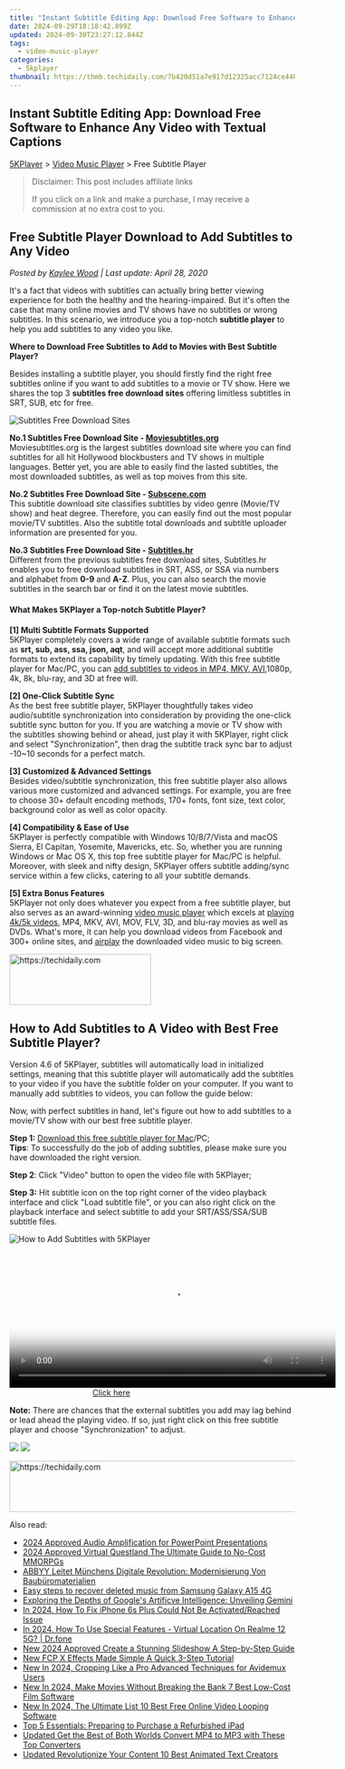 ```yaml
---
title: "Instant Subtitle Editing App: Download Free Software to Enhance Any Video with Textual Captions"
date: 2024-09-29T18:18:42.899Z
updated: 2024-09-30T23:27:12.844Z
tags:
  - video-music-player
categories:
  - 5kplayer
thumbnail: https://thmb.techidaily.com/7b420d51a7e917d12325acc7124ce448649fcdb3a71e7a06fbd4b66d64319f0c.jpg
---
```


## Instant Subtitle Editing App: Download Free Software to Enhance Any Video with Textual Captions

[5KPlayer](https://tools.techidaily.com/5kplayer/products/) \> [Video Music Player](https://tools.techidaily.com/5kplayer/video-music-player/) \> Free Subtitle Player

>  Disclaimer: This post includes affiliate links
>
>  If you click on a link and make a purchase, I may receive a commission at no extra cost to you.
>

## Free Subtitle Player Download to Add Subtitles to Any Video

 _Posted by [Kaylee Wood](https://www.quora.com/profile/Amanda-Hu-21) | Last update: April 28, 2020_

It's a fact that videos with subtitles can actually bring better viewing experience for both the healthy and the hearing-impaired. But it's often the case that many online movies and TV shows have no subtitles or wrong subtitles. In this scenario, we introduce you a top-notch **subtitle player** to help you add subtitles to any video you like.

**Where to Download Free Subtitles to Add to Movies with Best Subtitle Player?**

Besides installing a subtitle player, you should firstly find the right free subtitles online if you want to add subtitles to a movie or TV show. Here we shares the top 3 **subtitles free download sites** offering limitless subtitles in SRT, SUB, etc for free. 

![Subtitles Free Download Sites](https://www.5kplayer.com/video-music-player/img/subtitles-free-download-sites-1207.png) 

**No.1 Subtitles Free Download Site - [Moviesubtitles.org](http://www.moviesubtitles.org)**   
 Moviesubtitles.org is the largest subtitles download site where you can find subtitles for all hit Hollywood blockbusters and TV shows in multiple languages. Better yet, you are able to easily find the lasted subtitles, the most downloaded subtitles, as well as top moives from this site. 

**No.2 Subtitles Free Download Site - [Subscene.com](http://www.Subscene.com)**   
 This subtitle download site classifies subtitles by video genre (Movie/TV show) and heat degree. Therefore, you can easily find out the most popular movie/TV subtitles. Also the subtitle total downloads and subtitle uploader information are presented for you.

**No.3 Subtitles Free Download Site - [Subtitles.hr](http://www.Subtitles.hr)**   
Different from the previous subtitles free download sites, Subtitles.hr enables you to free download subtitles in SRT, ASS, or SSA via numbers and alphabet from **0-9** and **A-Z**. Plus, you can also search the movie subtitles in the search bar or find it on the latest movie subtitles.

#### **What Makes 5KPlayer a Top-notch Subtitle Player?**

**\[1\] Multi Subtitle Formats Supported**  
 5KPlayer completely covers a wide range of available subtitle formats such as **srt, sub, ass, ssa, json, aqt**, and will accept more additional subtitle formats to extend its capability by timely updating. With this free subtitle player for Mac/PC, you can [add subtitles to videos in MP4, MKV, AVI](https://tools.techidaily.com/5kplayer/video-music-player/),1080p, 4k, 8k, blu-ray, and 3D at free will.

**\[2\] One-Click Subtitle Sync**   
As the best free subtitle player, 5KPlayer thoughtfully takes video audio/subtitle synchronization into consideration by providing the one-click subtitle sync button for you. If you are watching a movie or TV show with the subtitles showing behind or ahead, just play it with 5KPlayer, right click and select "Synchronization", then drag the subtitle track sync bar to adjust -10\~10 seconds for a perfect match. 

**\[3\] Customized & Advanced Settings**   
Besides video/subtitle synchronization, this free subtitle player also allows various more customized and advanced settings. For example, you are free to choose 30+ default encoding methods, 170+ fonts, font size, text color, background color as well as color opacity. 

**\[4\] Compatibility & Ease of Use**   
5KPlayer is perfectly compatible with Windows 10/8/7/Vista and macOS Sierra, El Capitan, Yosemite, Mavericks, etc. So, whether you are running Windows or Mac OS X, this top free subtitle player for Mac/PC is helpful. Moreover, with sleek and nifty design, 5KPlayer offers subtitle adding/sync service within a few clicks, catering to all your subtitle demands.

**\[5\] Extra Bonus Features**  
 5KPlayer not only does whatever you expect from a free subtitle player, but also serves as an award-winning [video music player](https://tools.techidaily.com/5kplayer/video-music-player/) which excels at [playing 4k/5k videos](https://tools.techidaily.com/5kplayer/video-music-player/), MP4, MKV, AVI, MOV, FLV, 3D, and blu-ray movies as well as DVDs. What's more, it can help you download videos from Facebook and 300+ online sites, and [airplay](https://tools.techidaily.com/5kplayer/airplay/) the downloaded video music to big screen.

<!-- affiliate ads begin -->
<a href="https://aligracehair.sjv.io/c/5597632/2135368/19272" target="_top" id="2135368">
  <img src="//a.impactradius-go.com/display-ad/19272-2135368" border="0" alt="https://techidaily.com" width="250" height="90"/>
</a>
<img height="0" width="0" src="https://aligracehair.sjv.io/i/5597632/2135368/19272" style="position:absolute;visibility:hidden;" border="0" />
<!-- affiliate ads end -->

## How to Add Subtitles to A Video with Best Free Subtitle Player?

Version 4.6 of 5KPlayer, subtitles will automatically load in initialized settings, meaning that this subtitle player will automatically add the subtitles to your video if you have the subtitle folder on your computer. If you want to manually add subtitles to videos, you can follow the guide below:

Now, with perfect subtitles in hand, let's figure out how to add subtitles to a movie/TV show with our best free subtitle player.

**Step 1:** [Download this free subtitle player for Mac](https://tools.techidaily.com/5kplayer/products/)/PC;  
**Tips**: To successfully do the job of adding subtitles, please make sure you have downloaded the right version.

**Step 2**: Click "Video" button to open the video file with 5KPlayer;

**Step 3:** Hit subtitle icon on the top right corner of the video playback interface and click "Load subtitle file", or you can also right click on the playback interface and select subtitle to add your SRT/ASS/SSA/SUB subtitle files. 

![How to Add Subtitles with 5KPlayer](https://www.5kplayer.com/video-music-player/img/how-to-add-subtitles-1208.jpg) 

<!-- affiliate ads begin -->
<span id="1982485">
					<video width="576" height="240" style="cursor:pointer"
           poster="//a.impactradius-go.com/display-clicktoplayimage/1982485.png"
           onclick="if(!this.playClicked){this.play();this.setAttribute('controls',true);this.playClicked=true;}">
	   <source src="//a.impactradius-go.com/display-ad/22993-1982485">
	   <img src="//a.impactradius-go.com/display-clicktoplayimage/1982485.png" style="border: none; height: 100%; width: 100%; object-fit: contain">
	</video>
	<div style="width:360px;text-align:center"><a href="javascript:window.open(decodeURIComponent('https%3A%2F%2Fhomestyler.sjv.io%2Fc%2F5597632%2F1982485%2F22993'), '_blank');void(0);">Click here</a></div>
</span>
<img height="0" width="0" src="https://imp.pxf.io/i/5597632/1982485/22993" style="position:absolute;visibility:hidden;" border="0" />
<!-- affiliate ads end -->

**Note:** There are chances that the external subtitles you add may lag behind or lead ahead the playing video. If so, just right click on this free subtitle player and choose "Synchronization" to adjust. 

[![](https://www.5kplayer.com/video-music-player/../button/freedownwhitewin.png)](https://tools.techidaily.com/5kplayer/products/) [![](https://www.5kplayer.com/video-music-player/../button/freedownwhitemac.png)](https://tools.techidaily.com/5kplayer/products/)

<!-- affiliate ads begin -->
<a href="https://aligracehair.sjv.io/c/5597632/1975821/19272" target="_top" id="1975821">
  <img src="//a.impactradius-go.com/display-ad/19272-1975821" border="0" alt="https://techidaily.com" width="728" height="90"/>
</a>
<img height="0" width="0" src="https://aligracehair.sjv.io/i/5597632/1975821/19272" style="position:absolute;visibility:hidden;" border="0" />
<!-- affiliate ads end -->

<ins class="adsbygoogle"
     style="display:block"
     data-ad-format="autorelaxed"
     data-ad-client="ca-pub-7571918770474297"
     data-ad-slot="1223367746"></ins>

<ins class="adsbygoogle"
     style="display:block"
     data-ad-client="ca-pub-7571918770474297"
     data-ad-slot="8358498916"
     data-ad-format="auto"
     data-full-width-responsive="true"></ins>

<span class="atpl-alsoreadstyle">Also read:</span>
<div><ul>
<li><a href="https://extra-hints.techidaily.com/2024-approved-audio-amplification-for-powerpoint-presentations/"><u>2024 Approved Audio Amplification for PowerPoint Presentations</u></a></li>
<li><a href="https://on-screen-recording.techidaily.com/2024-approved-virtual-questland-the-ultimate-guide-to-no-cost-mmorpgs/"><u>2024 Approved Virtual Questland The Ultimate Guide to No-Cost MMORPGs</u></a></li>
<li><a href="https://techidaily.com/abbyy-leitet-munchens-digitale-revolution-modernisierung-von-bauburomaterialien/"><u>ABBYY Leitet Münchens Digitale Revolution: Modernisierung Von Baubüromaterialien</u></a></li>
<li><a href="https://phone-solutions.techidaily.com/easy-steps-to-recover-deleted-music-from-samsung-galaxy-a15-4g-by-fonelab-android-recover-music/"><u>Easy steps to recover deleted music from Samsung Galaxy A15 4G</u></a></li>
<li><a href="https://tech-haven.techidaily.com/exploring-the-depths-of-googles-artificve-intelligence-unveiling-gemini/"><u>Exploring the Depths of Google's Artificve Intelligence: Unveiling Gemini</u></a></li>
<li><a href="https://activate-lock.techidaily.com/in-2024-how-to-fix-iphone-6s-plus-could-not-be-activatedreached-issue-by-drfone-ios/"><u>In 2024, How To Fix iPhone 6s Plus Could Not Be Activated/Reached Issue</u></a></li>
<li><a href="https://phone-solutions.techidaily.com/in-2024-how-to-use-special-features-virtual-location-on-realme-12-5g-drfone-by-drfone-virtual-android/"><u>In 2024, How To Use Special Features - Virtual Location On Realme 12 5G? | Dr.fone</u></a></li>
<li><a href="https://video-ai-editor.techidaily.com/new-2024-approved-create-a-stunning-slideshow-a-step-by-step-guide/"><u>New 2024 Approved Create a Stunning Slideshow A Step-by-Step Guide</u></a></li>
<li><a href="https://video-ai-editor.techidaily.com/new-fcp-x-effects-made-simple-a-quick-3-step-tutorial/"><u>New FCP X Effects Made Simple A Quick 3-Step Tutorial</u></a></li>
<li><a href="https://video-ai-editor.techidaily.com/new-in-2024-cropping-like-a-pro-advanced-techniques-for-avidemux-users/"><u>New In 2024, Cropping Like a Pro Advanced Techniques for Avidemux Users</u></a></li>
<li><a href="https://video-ai-editor.techidaily.com/new-in-2024-make-movies-without-breaking-the-bank-7-best-low-cost-film-software/"><u>New In 2024, Make Movies Without Breaking the Bank 7 Best Low-Cost Film Software</u></a></li>
<li><a href="https://video-ai-editor.techidaily.com/new-in-2024-the-ultimate-list-10-best-free-online-video-looping-software/"><u>New In 2024, The Ultimate List 10 Best Free Online Video Looping Software</u></a></li>
<li><a href="https://buynow-tips.techidaily.com/top-5-essentials-preparing-to-purchase-a-refurbished-ipad/"><u>Top 5 Essentials: Preparing to Purchase a Refurbished iPad</u></a></li>
<li><a href="https://video-ai-editor.techidaily.com/updated-get-the-best-of-both-worlds-convert-mp4-to-mp3-with-these-top-converters/"><u>Updated Get the Best of Both Worlds Convert MP4 to MP3 with These Top Converters</u></a></li>
<li><a href="https://video-ai-editor.techidaily.com/updated-revolutionize-your-content-10-best-animated-text-creators/"><u>Updated Revolutionize Your Content 10 Best Animated Text Creators</u></a></li>
</ul></div>

